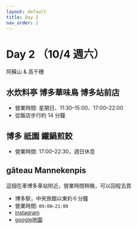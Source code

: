 ```yaml
---
layout: default
title: Day 2
nav_order: 2
---
```


Day 2 （10/4 週六）
========
阿蘇山 & 高千穗

## 水炊料亭 博多華味鳥 博多站前店 
* 營業時間: 星期日、11:30–15:00、17:00–22:00
* 從飯店步行約 14 分鐘

## 博多 祇園 鐵鍋煎餃
* 營業時間: 17:00–22:30，週日休息


## gâteau Mannekenpis
這個在車博多車站附近，營業時間稍晚，可以回程去買
* 博多駅，中央旅館以東約６分鐘
* 營業時間: `09:00–21:00`
* [instagram](https://www.instagram.com/gateau_mannekenpis/)
* [google地圖](https://maps.app.goo.gl/FYnLzqHNFFTK9tEr7)